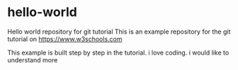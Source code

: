 # hello-world
Hello world repository for git tutorial
This is an example repository for the git tutorial on  https://www.w3schools.com

This example is built step by step in the tutorial.
i love coding.
i would like to understand more
